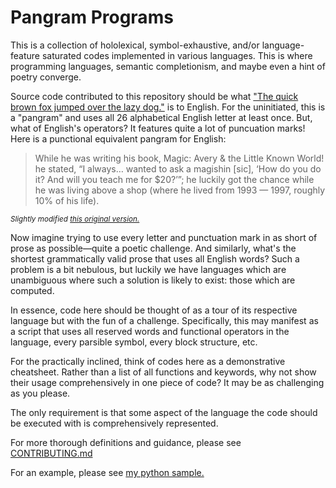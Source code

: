 # Pangram Programs
This is a collection of hololexical, symbol-exhaustive, and/or language-feature saturated codes implemented in various languages. This is where programming languages, semantic completionism, and maybe even a hint of poetry converge.

Source code contributed to this repository should be what ["The quick brown fox jumped over the lazy dog."](https://en.wikipedia.org/wiki/The_quick_brown_fox_jumps_over_the_lazy_dog) is to English. For the uninitiated, this is a "pangram" and uses all 26 alphabetical English letter at least once.  But, what of English's operators? It features quite a lot of puncuation marks! Here is a punctional equivalent pangram for English:
>While he was writing his book, Magic: Avery & the Little Known World! he stated, “I always… wanted to ask a magishin [sic], ‘How do you do it? And will you teach me for $20?’”; he luckily got the chance while he was living above a shop (where he lived from 1993 — 1997, roughly 10% of his life).

<sub>_Slightly modified [this original version.](https://www.quora.com/What-is-the-English-Sentence-which-contains-all-14-punctuation-marks)_</sub>

Now imagine trying to use every letter and punctuation mark in as short of prose as possible&mdash;quite a poetic challenge. And similarly, what's the shortest grammatically valid prose that uses all English words? Such a problem is a bit nebulous, but luckily we have languages which are unambiguous where such a solution is likely to exist: those which are computed.

In essence, code here should be thought of as a tour of its respective language but with the fun of a challenge. Specifically, this may manifest as a script that uses all reserved words and functional operators in the language, every parsible symbol, every block structure, etc.

For the practically inclined, think of codes here as a demonstrative cheatsheet. Rather than a list of all functions and keywords, why not show their usage comprehensively in one piece of code? It may be as challenging as you please.

The only requirement is that some aspect of the language the code should be executed with is comprehensively represented.

For more thorough definitions and guidance, please see [CONTRIBUTING.md](CONTRIBUTING.md)

For an example, please see [my python sample.](python/all-keywords-builtins-operators/)
